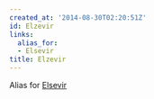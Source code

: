 ```yaml
---
created_at: '2014-08-30T02:20:51Z'
id: Elzevir
links:
  alias_for:
  - Elsevir
title: Elzevir
---
```


Alias for [Elsevir]

  [Elsevir]: Elsevir